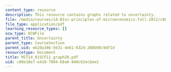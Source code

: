 ```yaml
---
content_type: resource
description: This resource contains graphs related to uncertainty.
file: /media/courses/14-01sc-principles-of-microeconomics-fall-2011/c80e18e7e410789468a6840c62ecbee2_MIT14_01SCF11_graph20.pdf
file_type: application/pdf
learning_resource_types: []
ocw_type: OCWFile
parent_title: Uncertainty
parent_type: CourseSection
parent_uid: eb20a386-5631-4e61-6324-268b98c9df1d
resourcetype: Document
title: MIT14_01SCF11_graph20.pdf
uid: c80e18e7-e410-7894-68a6-840c62ecbee2
---
```

